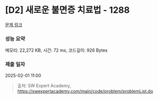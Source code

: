 # [D2] 새로운 불면증 치료법 - 1288 

[문제 링크](https://swexpertacademy.com/main/code/problem/problemDetail.do?contestProbId=AV18_yw6I9MCFAZN) 

### 성능 요약

메모리: 22,272 KB, 시간: 72 ms, 코드길이: 926 Bytes

### 제출 일자

2025-02-01 11:00



> 출처: SW Expert Academy, https://swexpertacademy.com/main/code/problem/problemList.do